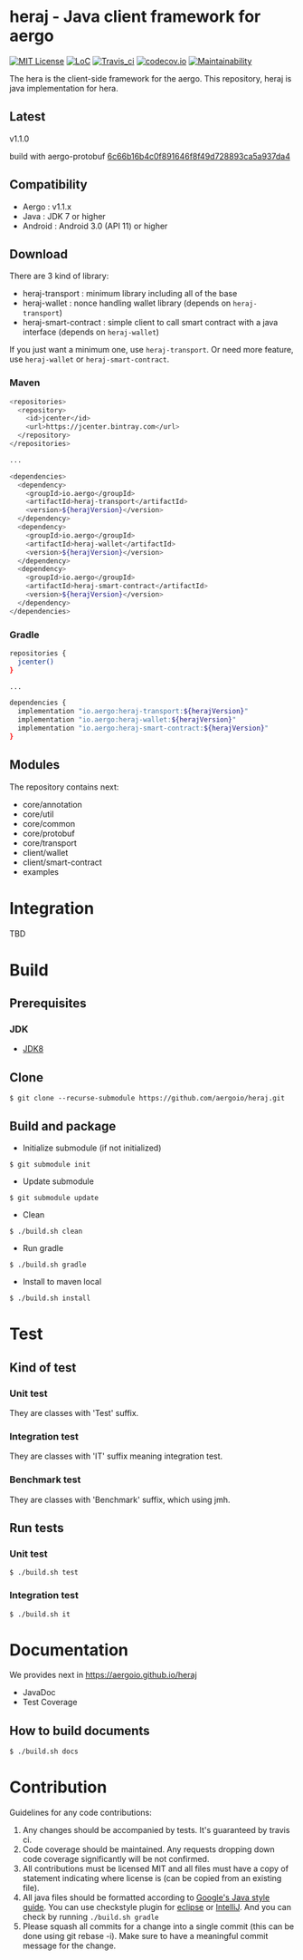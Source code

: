 # heraj - Java client framework for aergo

[![MIT License](https://img.shields.io/badge/license-MIT-blue.svg)](https://opensource.org/licenses/MIT)
[![LoC](https://tokei.rs/b1/github/aergoio/heraj)](https://github.com/aergoio/heraj)
[![Travis_ci](https://travis-ci.org/aergoio/heraj.svg?branch=develop)](https://travis-ci.org/aergoio/heraj)
[![codecov.io](http://codecov.io/github/aergoio/heraj/coverage.svg?branch=develop)](http://codecov.io/github/aergoio/heraj?branch=develop)
[![Maintainability](https://api.codeclimate.com/v1/badges/a0aa6cecd0067bddc770/maintainability)](https://codeclimate.com/github/aergoio/heraj/maintainability)

The hera is the client-side framework for the aergo.
This repository, heraj is java implementation for hera.

## Latest

v1.1.0

build with aergo-protobuf [6c66b16b4c0f891646f8f49d728893ca5a937da4](https://github.com/aergoio/aergo-protobuf/commits/6c66b16b4c0f891646f8f49d728893ca5a937da4)

## Compatibility

* Aergo : v1.1.x
* Java : JDK 7 or higher
* Android : Android 3.0 (API 11) or higher

## Download

There are 3 kind of library:

* heraj-transport : minimum library including all of the base
* heraj-wallet : nonce handling wallet library (depends on `heraj-transport`)
* heraj-smart-contract : simple client to call smart contract with a java interface (depends on `heraj-wallet`)

If you just want a minimum one, use `heraj-transport`. Or need more feature, use `heraj-wallet` or `heraj-smart-contract`.

### Maven

```sh
<repositories>
  <repository>
    <id>jcenter</id>
    <url>https://jcenter.bintray.com</url>
  </repository>
</repositories>

...

<dependencies>
  <dependency>
    <groupId>io.aergo</groupId>
    <artifactId>heraj-transport</artifactId>
    <version>${herajVersion}</version>
  </dependency>
  <dependency>
    <groupId>io.aergo</groupId>
    <artifactId>heraj-wallet</artifactId>
    <version>${herajVersion}</version>
  </dependency>
  <dependency>
    <groupId>io.aergo</groupId>
    <artifactId>heraj-smart-contract</artifactId>
    <version>${herajVersion}</version>
  </dependency>
</dependencies>
```

### Gradle

```sh
repositories {
  jcenter()
}

...

dependencies {
  implementation "io.aergo:heraj-transport:${herajVersion}"
  implementation "io.aergo:heraj-wallet:${herajVersion}"
  implementation "io.aergo:heraj-smart-contract:${herajVersion}"
}
```

## Modules

The repository contains next:

* core/annotation
* core/util
* core/common
* core/protobuf
* core/transport
* client/wallet
* client/smart-contract
* examples

# Integration

TBD

# Build

## Prerequisites

### JDK

* [JDK8](https://openjdk.java.net/projects/jdk8/)

## Clone

```console
$ git clone --recurse-submodule https://github.com/aergoio/heraj.git
```

## Build and package

* Initialize submodule (if not initialized)

```console
$ git submodule init
```

* Update submodule

```console
$ git submodule update
```

* Clean

```console
$ ./build.sh clean
```

* Run gradle

```console
$ ./build.sh gradle
```

* Install to maven local

```console
$ ./build.sh install
```

# Test

## Kind of test

### Unit test

They are classes with 'Test' suffix.

### Integration test

They are classes with 'IT' suffix meaning integration test.

### Benchmark test

They are classes with 'Benchmark' suffix, which using jmh.

## Run tests

### Unit test

```console
$ ./build.sh test
```

### Integration test

```console
$ ./build.sh it
```

# Documentation

We provides next in https://aergoio.github.io/heraj

* JavaDoc
* Test Coverage

## How to build documents

```console
$ ./build.sh docs
```

# Contribution

Guidelines for any code contributions:

1. Any changes should be accompanied by tests. It's guaranteed by travis ci.
2. Code coverage should be maintained. Any requests dropping down code coverage significantly will be not confirmed.
3. All contributions must be licensed MIT and all files must have a copy of statement indicating where license is (can be copied from an existing file).
4. All java files should be formatted according to [Google's Java style guide](http://google.github.io/styleguide/javaguide.html). You can use checkstyle plugin for [eclipse](https://checkstyle.org/eclipse-cs/#!/) or [IntelliJ](https://plugins.jetbrains.com/plugin/1065-checkstyle-idea). And you can check by running `./build.sh gradle`
5. Please squash all commits for a change into a single commit (this can be done using git rebase -i). Make sure to have a meaningful commit message for the change.
